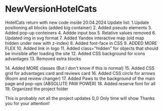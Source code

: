 # NewVersionHotelCats
HotelCats return with new code inside
20.04.2024
Update list:
1.Update positioning all blocks (added big container)
2. Added pseudo elements
3. Added pop-up conteiners
4. Addde input box
5. Relative values removed
6. Updated img in svg format
7. Added Yandex interactive map (old map hidden under new with z-index)
8. Added font-face in CSS
9. ADDED MORE FLEX
10. Added link in logo
11. Added class="hidden" for objects that should be invisible after loading the site
12. Added CSS background for icons advantages
13. Removed extra blocks <div>
14. Added MORE classes (But I don't know if this is normal)
15. Added CSS grid for advantages card and reviews card 
16. Added CSS circle for arrows (Room and review changer)
17. Added Paws to the background of the main page and pop-ups (ABSOLUTE PAW POWER)
18. Added reserve font for all
19. Organized the project folder 

This is probably not all the project updates 0_0
Only time will show
Thanks you for your attention!
